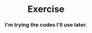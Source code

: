 <h1 align = 'center'>
  Exercise
</h1>
<h3 align = 'center'>
  I'm trying the codes I'll use later.
</h3>


